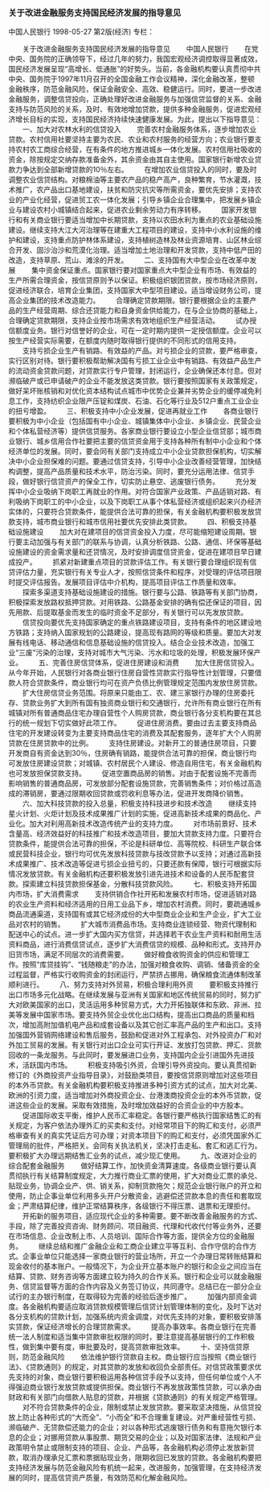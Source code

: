 ### 关于改进金融服务支持国民经济发展的指导意见
中国人民银行
1998-05-27
第2版(经济)
专栏：

　　关于改进金融服务支持国民经济发展的指导意见
　　中国人民银行
　　在党中央、国务院的正确领导下，经过几年的努力，我国宏观经济调控取得显著成效，国民经济发展呈现“高增长、低通胀”的好势头。当前，各金融机构要认真贯彻中共中央、国务院于1997年11月召开的全国金融工作会议精神，深化金融改革，整顿金融秩序，防范金融风险，保证金融安全、高效、稳健运行。同时，要进一步改进金融服务，调整信贷投向，正确处理好改进金融服务与加强信贷监督的关系、金融支持与防范风险的关系，及时、有效地增加贷款，提供多种金融服务，促进宏观经济增长目标的实现，支持国民经济持续快速健康发展。为此，提出以下指导意见：
　　一、加大对农林水利的信贷投入
　　完善农村金融服务体系，逐步增加农业贷款。农村信用社要坚持主要为农民、农业和农村服务的经营方向；农业银行要支持农村农工商综合经营，在有条件的地方推进城乡一体化发展。农村信用社吸收的资金，除按规定交纳存款准备金外，其余资金由其自主使用。国家银行新增农业贷款力争达到全部新增贷款的10％左右。
　　在增加农业信贷投入的同时，要及时调整农业信贷结构。对粮棉油等主要农产品的稳产高产，良种繁育，节水灌溉，技术推广，农产品出口基地建设，扶贫和防灾抗灾等所需资金，要优先安排；支持农业的产业化经营，促进贸工农一体化发展；引导乡镇企业合理集中，把发展乡镇企业与建设农村小城镇结合起来，促进农业剩余劳动力有序转移。
　　国家开发银行和有关商业银行要适当增加中长期贷款，支持以农田水利为重点的农业基础设施建设。继续支持大江大河治理等在建重大工程项目的建设，支持中小水利设施的维护和建设，支持重点防护林体系建设，支持植树造林及林业资源培育、山区林业综合开发、固沙治沙和荒漠化治理。适当增加土地治理和开发贷款，支持中低产田的改造，支持草原、荒山、滩涂的开发。
　　二、支持国有大中型企业在改革中发展
　　集中资金保证重点。国家银行要对国家重点大中型企业有市场、有效益的生产所需合理资金，按信贷原则予以保证。积极组织银团贷款，按市场经济原则，促进经济联合，培育企业集团，支持国家大中型项目建设。适当增设财务公司，提高企业集团的技术改造能力。
　　合理确定贷款期限。银行要根据企业的主要产品的生产经营周期、综合还贷能力和自身资金供给能力，在与企业协商的基础上，合理确定贷款期限，支持企业按市场需求有效地组织生产经营活动。
　　试办授信额度业务。银行对信誉好的企业，可在一定时期内提供一定授信额度。企业可以按生产经营实际需要，在额度内随时取得银行提供的不同形式的信用支持。
　　支持亏损企业生产有销路、有效益的产品。对亏损企业的贷款，要严格审查，实行区别对待。银行要积极帮助解决国有亏损工业企业中有销路、有效益产品生产的流动资金贷款问题，对贷款实行专户管理，封闭运行，企业确保还本付息。但对濒临破产或已申请破产的企业不能发放这类贷款。银行要按照国家有关政策规定，做好呆坏账核销和对优化资本结构试点城市中优势企业兼并劣势企业的缓停减免利息工作，支持纺织企业限产压锭和煤炭、石油、石化等行业及512户重点工业企业的扭亏增盈。
　　三、积极支持中小企业发展，促进再就业工作
　　各商业银行要积极为中小企业（包括国有中小企业、城镇集体中小企业、乡镇企业、民营企业和个体私营经济等）提供信贷服务。各家商业银行要设立小型企业信贷部；城市商业银行、城乡信用合作社要把主要的信贷资金用于支持各种所有制中小企业和个体经济单位的发展。同时，要会同有关部门支持成立中小企业贷款担保机构，切实解决中小企业担保难的问题。要通过信贷支持，引导中小企业改善经营管理，加快结构调整，提高产品质量和技术水平，防治污染。同时，要充分运用法律、信贷手段，做好银行信贷资产的保全工作，切实防止悬空、逃废银行债务。
　　充分发挥中小企业吸纳下岗职工再就业的作用。对符合国家产业政策、产品适销对路、有利吸纳下岗职工的中小企业，以及下岗职工从事个体私营经济或组织起来兴办经济实体的，只要符合贷款条件，能提供合法可靠的担保，有关金融机构要积极发放贷款支持，城市商业银行和城市信用社要优先安排此类贷款。
　　四、积极支持基础设施建设
　　加大对在建项目的信贷资金投入力度，尽可能缩短建设周期。银行要主动加强与有关部门的联系与协调，认真分析铁路、公路、通信、环保等基础设施建设的资金需求量和还贷情况，及时安排调度信贷资金，促进在建项目早日建成投产。
　　抓紧对新建重点项目的贷款评估工作。有关银行要合理组织现有信贷评估力量，充实银行有关专业人才，按照信贷条件和程序，对受理的评估项目限时提交评估报告。发展项目评估中介机构，提高项目评估工作质量和效率。
　　探索多渠道支持基础设施建设的措施。银行要与公路、铁路等有关部门协商，积极探索发放路权抵押贷款。对用铁路、公路基金安排的确有偿还保证的项目，因先用款、后提取基金而发生的临时资金不足部分，有关银行可以先发放贷款。
　　信贷投向要优先支持国家确定的重点铁路建设项目，支持有条件的地区建设地方铁路；支持纳入国家规划的公路建设，提高现有路网的等级和质量。要加大对发展有线电话、移动通信和信息基础设施的信贷投入。结合企业技术改造，加强工业“三废”污染的治理，支持对城市大气污染、污水和垃圾的处理，积极发展环保产业。
　　五、完善住房信贷体系，促进住房建设和消费
　　加大住房信贷投入。从今年开始，人民银行对各商业银行住房自营性贷款实行指导性计划管理，只要借款人符合贷款条件，商业银行均可在资产负债比例管理规定范围内发放住房贷款。
　　扩大住房信贷业务范围。将原来只能由工、农、建三家银行办理的住房委托存、贷款业务扩大到所有国有独资商业银行和交通银行，允许所有商业银行在所有城镇对所有普通商品住宅办理自营性个人购房贷款，商业银行各分支机构要在其总行的统一规划下切实做好此项工作。
　　促进住房消费。要由过去主要支持商品住宅的开发建设转变为主要支持商品住宅的消费及其配套服务，逐年扩大个人购房贷款在住房贷款中的比例。
　　支持住房建设。对新开工的普通住房项目，只要开发商自有资金达到30％，住房确有销路，能提供合法可靠的担保，商业银行均可发放住房建设贷款；对城镇、农村居民个人建设、修造自用住宅，有关金融机构也可发放担保贷款支持。
　　促进空置商品房的销售。对由于配套设施不完善而影响销售的普通商品房，可发放部分配套设施贷款，完善销售条件；对价格过高造成的滞销房，要通过限期收回贷款或罚收利息等办法，促进开发商降价销售。
　　六、加大科技贷款的投入总量，积极支持科技进步和技术改造
　　继续支持星火计划、火炬计划及技术成果推广计划的实施，促进高新技术成果的商品化、产业化。加大对利用高新技术改造传统产业的支持力度。
　　对市场前景好、技术含量高、经济效益好的科技推广和技术改造项目，要加大贷款支持力度。只要符合贷款条件，能提供合法可靠的担保，不论是科研单位、高等院校、科研生产联合体或民营科技企业，银行均可优先发放科技贷款与技改贷款予以支持；对通过高新技术成果推广、技术改造等促进亏损企业扭亏的，只要还款有保障，银行可根据实际情况发放贷款。有关金融机构还要积极发放引进先进技术和设备的人民币配套贷款。探索建立科技贷款担保基金，分散科技贷款风险。
　　七、积极支持开拓国内市场，扩大消费需求
　　支持供销合作社开拓和发展农村市场，促进适销对路的农业生产资料和经济适用的日用工业品下乡，增加农村消费。同时，要疏通城乡商品流通渠道，支持国有或其它经济成份的大中型商业企业和生产企业，扩大工业品对农村的销售。
　　扩大城市消费品市场。支持商业连锁经营、物资代理制和配送中心的试点。进一步扩大国内买方信贷，并选择若干农业生产资料和耐用生活资料商品，进行消费信贷试点，逐步扩大消费信贷的规模、品种和形式。支持开办旧货市场，满足不同层次的消费需要。
　　做好粮食收购资金的供应和管理工作。按照“库贷挂钩”、“钱随粮走”的办法，加强对粮食收购、调销、储备资金的全过程监督，严格实行收购资金的封闭运行，严禁挤占挪用，确保粮食流通体制改革顺利进行。
　　八、努力支持对外贸易，积极合理利用外资
　　要积极支持推行出口市场多元化战略。在继续发展与亚洲有关国家和地区传统贸易的同时，努力扩大对欧美国家的出口，灵活运用多种贸易方式，大力开拓独联体和东欧、非洲、拉美等发展中国家市场。要支持外贸企业优化出口结构，提高出口商品的质量和档次，增加高附加值机电产品和成套设备以及其它创汇率高产品的生产和出口。支持加强国外营销网络建设和售后服务，鼓励和促进对外工程承包、对外投资办厂和对外加工贸易的发展。有关银行对出口企业可实行开证、发放打包贷款、押汇、货款回收的一条龙服务。与此同时，要发展进口业务，支持国内企业引进国外先进技术，活跃国内市场。
　　积极支持吸引外资，合理引导外资投向。要认真贯彻新修订的《外商投资产业指导目录》，对鼓励类项目，要按信贷原则增加对这些项目的本外币贷款。有关金融机构要积极支持推进多种引资方式的试点，加大对北美、欧洲的引资力度，适当增加对外商投资企业、台港澳商投资企业的本外币贷款，促进这些企业的发展。采取有效措施，及时增加效益好的合资企业的中方股本。
　　促进国际收支平衡，维护人民币汇率稳定。各银行要严格执行国家结售汇的有关规定，为客户依法办理外汇的买卖和支付。对经常项目下的购汇和支付，必须严格审查有关的真实凭证后方可办理；对资本项目下的购汇和支付，必须凭国家外汇管理局的批件，严格把关。会同有关执法机关，坚决打击走私、套汇和逃汇行为。要积极扩大办理远期结售汇业务的试点，减少现汇使用。
　　九、改进对企业的综合配套金融服务
　　做好结算工作，加快资金清算速度。各级商业银行要认真贯彻执行有关结算制度规定，大力推行商业汇票的使用，扩大对商业汇票的承兑、贴现业务，协调企业产、供、销关系，抑制货款拖欠；规范企业银行账户的开立和使用，防止企事业单位利用多头开户分散资金，逃避偿还贷款本息的责任和套取现金；严肃结算纪律，维护正常结算秩序，各级银行不得压票、退票和无理拒付。
　　开拓新的服务项目，适应现代企业的多种需要。要不断改善金融服务的方式、手段，除了完善投资咨询、财务顾问、项目融资、代理和代收代付等业务外，还要在市场信息、企业改制上市、人员培训、国际合作等方面，提供全方位的金融服务。
　　继续总结和推广金融企业和工商企业建立平等互利、合作守信的合作方式。企事业单位只能选择一家商业银行的营业场所，开立一个办理日常转账结算和现金收付的基本账户。一般情况下，为企业开立基本账户的银行和企业之间应当在结算、贷款、财务咨询等方面建立较为持久的合作关系。银行和企业可以就金融服务、信贷监督等方面的合作内容及义务签订协议，共同遵守。总结已在一部分企业试行的主办银行制度，在取得较为完善的经验后逐步推广。
　　加强内部资金调度。各金融机构要适应取消贷款规模管理后信贷计划管理体制的变化，及时下达对各分支机构的贷款计划，加强系统内资金调度，对优先支持的对象，要积极安排落实贷款，保证经济增长的合理贷款需求。
　　提高办事效率。各商业银行在完善统一法人制度和适当集中贷款审批权限的同时，要注意提高基层银行的工作积极性，做到集中要有度，审批要及时，提高贷款审批效率。
　　十、坚持信贷原则，防范金融风险
　　依法维护银行贷款自主权。商业银行应当按照《商业银行法》、《贷款通则》的规定，对其贷款的发放和收回负全部责任。对信贷政策要求优先支持的对象，商业银行要积极运用各种信贷手段予以支持，但任何单位或个人不得强迫商业银行发放贷款或提供担保。商业银行不再发放政策性贷款，可以承办由财政和有关部门向借款人贴息的贷款，并根据《贷款通则》的有关规定严格管理。
　　对不符合贷款条件的企业，限制或禁止发放贷款。要采取坚决措施，从信贷投放上防止各种形式的“大而全”、“小而全”和不合理重复建设。对严重经营性亏损、濒临破产、无贷款偿还能力的企业；对以各种形式逃废银行债务和有意拖欠银行本息的企业；对挪用贷款从事股票、期货交易的企业；以及对国家法律、法规和产业政策明令禁止或限制支持的项目、企业、产品等，各金融机构必须停止发放新贷款，取消办理承兑汇票和票据贴现业务，限期收回已发放的贷款。各金融机构要把支持经济发展与防范金融风险有机统一起来，改进服务，加强管理，在支持经济发展的同时，提高信贷资产质量，有效防范和化解金融风险。
